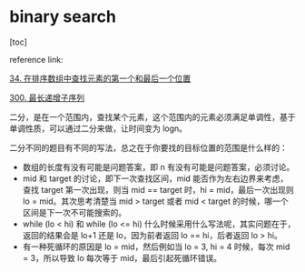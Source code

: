 # binary search

[toc]



reference link:

[34. 在排序数组中查找元素的第一个和最后一个位置](https://leetcode.cn/problems/find-first-and-last-position-of-element-in-sorted-array/)

[300. 最长递增子序列](https://leetcode.cn/problems/longest-increasing-subsequence/)

二分，是在一个范围内，查找某个元素，这个范围内的元素必须满足单调性，基于单调性质，可以通过二分来做，让时间变为 logn。

二分不同的题目有不同的写法，总之在于你要找的目标位置的范围是什么样的：

- 数组的长度有没有可能是问题答案，即 n 有没有可能是问题答案，必须讨论。
- mid 和 target 的讨论，即下一次查找区间，mid 能否作为左右边界来考虑，查找 target 第一次出现，则当 mid == target 时，hi = mid，最后一次出现则 lo = mid。其次思考清楚当 mid > target 或者 mid < target 的时候，哪一个区间是下一次不可能搜索的。
- while (lo < hi) 和 while (lo <= hi) 什么时候采用什么写法呢，其实问题在于，返回的结果会是 lo+1 还是 lo，因为前者返回 lo == hi，后者返回 lo > hi。
- 有一种死循环的原因是 lo = mid，然后例如当 lo = 3, hi = 4 时候，每次 mid = 3，所以导致 lo 每次等于 mid，最后引起死循环错误。

